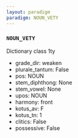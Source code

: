 ```yaml
---
layout: paradigm
paradigm: NOUN_VETY
---
```

### ` NOUN_VETY `

Dictionary class 1ty
* grade_dir: weaken
* plurale_tantum: False
* pos: NOUN
* stem_diphthong: None
* stem_vowel: None
* upos: NOUN
* harmony: front
* kotus_av: F
* kotus_tn: 1
* clitics: False
* possessive: False
